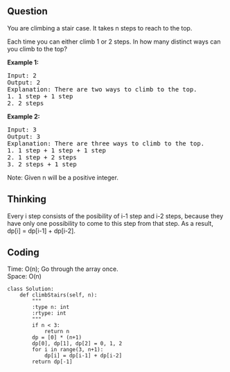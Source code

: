 ## Question
You are climbing a stair case. It takes n steps to reach to the top.<br>

Each time you can either climb 1 or 2 steps. In how many distinct ways can you climb to the top?<br>

**Example 1:**
<pre>
Input: 2
Output: 2
Explanation: There are two ways to climb to the top.
1. 1 step + 1 step
2. 2 steps
</pre>

**Example 2:**
<pre>
Input: 3
Output: 3
Explanation: There are three ways to climb to the top.
1. 1 step + 1 step + 1 step
2. 1 step + 2 steps
3. 2 steps + 1 step
</pre>

Note: Given n will be a positive integer.

## Thinking
Every i step consists of the posibility of i-1 step and i-2 steps, because they have only 
one possibility to come to this step from that step. As a result, dp[i] = dp[i-1] + dp[i-2].

## Coding
Time: O(n); Go through the array once. </br>
Space: O(n) 
```python3
class Solution:
    def climbStairs(self, n):
        """
        :type n: int
        :rtype: int
        """
        if n < 3:
            return n
        dp = [0] * (n+1)
        dp[0], dp[1], dp[2] = 0, 1, 2
        for i in range(3, n+1):
            dp[i] = dp[i-1] + dp[i-2]
        return dp[-1]
```


